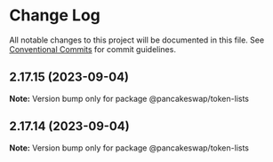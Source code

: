 # Change Log

All notable changes to this project will be documented in this file.
See [Conventional Commits](https://conventionalcommits.org) for commit guidelines.

## 2.17.15 (2023-09-04)

**Note:** Version bump only for package @pancakeswap/token-lists





## 2.17.14 (2023-09-04)

**Note:** Version bump only for package @pancakeswap/token-lists
